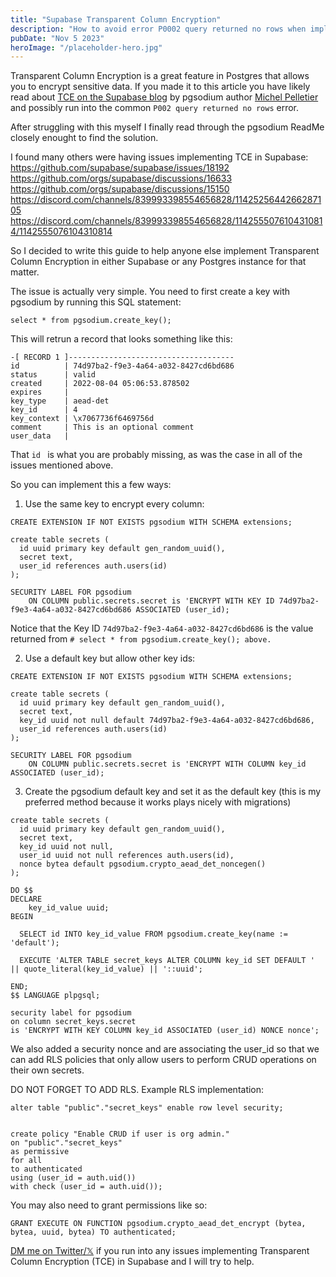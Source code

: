 ```yaml
---
title: "Supabase Transparent Column Encryption"
description: "How to avoid error P0002 query returned no rows when implmenting TCE in Supabase with security label pgsoidum."
pubDate: "Nov 5 2023"
heroImage: "/placeholder-hero.jpg"
---
```


Transparent Column Encryption is a great feature in Postgres that allows you to encrypt sensitive data. If you made it to this article you have likely read about [TCE on the Supabase blog](https://supabase.com/blog/transparent-column-encryption-with-postgres) by pgsodium author [Michel Pelletier](https://github.com/michelp) and possibly run into the common `P002 query returned no rows` error.

After struggling with this myself I finally read through the pgsodium ReadMe closely enought to find the solution.

I found many others were having issues implementing TCE in Supabase:
https://github.com/supabase/supabase/issues/18192
https://github.com/orgs/supabase/discussions/16633
https://github.com/orgs/supabase/discussions/15150
https://discord.com/channels/839993398554656828/1142525644266287105
https://discord.com/channels/839993398554656828/1142555076104310814/1142555076104310814

So I decided to write this guide to help anyone else implement Transparent Column Encryption in either Supabase or any Postgres instance for that matter.

The issue is actually very simple. You need to first create a key with pgsodium by running this SQL statement:

```
select * from pgsodium.create_key();
```

This will retrun a record that looks something like this:

```
-[ RECORD 1 ]-------------------------------------
id          | 74d97ba2-f9e3-4a64-a032-8427cd6bd686
status      | valid
created     | 2022-08-04 05:06:53.878502
expires     |
key_type    | aead-det
key_id      | 4
key_context | \x7067736f6469756d
comment     | This is an optional comment
user_data   |
```

That `id ` is what you are probably missing, as was the case in all of the issues mentioned above.

So you can implement this a few ways:

1. Use the same key to encrypt every column:

```
CREATE EXTENSION IF NOT EXISTS pgsodium WITH SCHEMA extensions;

create table secrets (
  id uuid primary key default gen_random_uuid(),
  secret text,
  user_id references auth.users(id)
);

SECURITY LABEL FOR pgsodium
	ON COLUMN public.secrets.secret is 'ENCRYPT WITH KEY ID 74d97ba2-f9e3-4a64-a032-8427cd6bd686 ASSOCIATED (user_id);

```

Notice that the Key ID `74d97ba2-f9e3-4a64-a032-8427cd6bd686` is the value returned from `# select * from pgsodium.create_key(); above.`

2. Use a default key but allow other key ids:

```
CREATE EXTENSION IF NOT EXISTS pgsodium WITH SCHEMA extensions;

create table secrets (
  id uuid primary key default gen_random_uuid(),
  secret text,
  key_id uuid not null default 74d97ba2-f9e3-4a64-a032-8427cd6bd686,
  user_id references auth.users(id)
);

SECURITY LABEL FOR pgsodium
	ON COLUMN public.secrets.secret is 'ENCRYPT WITH COLUMN key_id ASSOCIATED (user_id);

```

3. Create the pgsodium default key and set it as the default key (this is my preferred method because it works plays nicely with migrations)

```
create table secrets (
  id uuid primary key default gen_random_uuid(),
  secret text,
  key_id uuid not null,
  user_id uuid not null references auth.users(id),
  nonce bytea default pgsodium.crypto_aead_det_noncegen()
);

DO $$
DECLARE
    key_id_value uuid;
BEGIN

  SELECT id INTO key_id_value FROM pgsodium.create_key(name := 'default');

  EXECUTE 'ALTER TABLE secret_keys ALTER COLUMN key_id SET DEFAULT ' || quote_literal(key_id_value) || '::uuid';

END;
$$ LANGUAGE plpgsql;

security label for pgsodium
on column secret_keys.secret
is 'ENCRYPT WITH KEY COLUMN key_id ASSOCIATED (user_id) NONCE nonce';
```

We also added a security nonce and are associating the user_id so that we can add RLS policies that only allow users to perform CRUD operations on their own secrets.

DO NOT FORGET TO ADD RLS.
Example RLS implementation:

```
alter table "public"."secret_keys" enable row level security;


create policy "Enable CRUD if user is org admin."
on "public"."secret_keys"
as permissive
for all
to authenticated
using (user_id = auth.uid())
with check (user_id = auth.uid());
```

You may also need to grant permissions like so:

```
GRANT EXECUTE ON FUNCTION pgsodium.crypto_aead_det_encrypt (bytea, bytea, uuid, bytea) TO authenticated;

```

[DM me on Twitter/𝕏](https://twitter.com/jonkkillian) if you run into any issues implementing Transparent Column Encryption (TCE) in Supabase and I will try to help.
